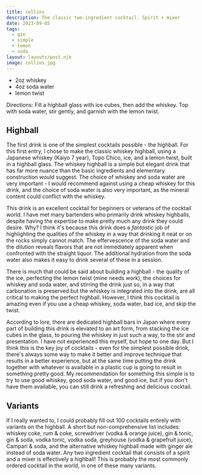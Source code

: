 ```yaml
---
title: collins
description: The classic two-ingredient cocktail. Spirit + mixer
date: 2021-09-05
tags:
  - gin
  - simple
  - lemon
  - soda
layout: layouts/post.njk
image: collins.jpg
---
```

 - 2oz whiskey
 - 4oz soda water
 - lemon twist

 Directions: Fill a highball glass with ice cubes, then add the whiskey. Top with soda water, stir gently, and garnish with the lemon twist.

## Highball

The first drink is one of the simplest cocktails possible - the highball. For this first entry, I chose to make the classic whiskey highball, using a Japanese whiskey (Kaiyo 7 year), Topo Chico, ice, and a lemon twist, built in a highball glass. The whiskey highball is a simple but elegant drink that has far more nuance than the basic ingredients and elementary construction would suggest. The choice of whiskey and soda water are very important - I would recommend against using a cheap whiskey for this drink, and the choice of soda water is also very important, as the mineral content could conflict with the whiskey.

This drink is an excellent cocktail for beginners or veterans of the cocktail world. I have met many bartenders who primarily drink whiskey highballs, despite having the expertise to make pretty much any drink they could desire. Why? I think it's because this drink does a *fantastic* job of highlighting the qualities of the whiskey in a way that drinking it neat or on the rocks simply cannot match. The effervescence of the soda water and the dilution reveals flavors that are not immediately apparent when confronted with the straight liquor. The additional hydration from the soda water also makes it easy to drink several of these in a session.

There is much that could be said about building a highball - the quality of the ice, perfecting the lemon twist (mine needs work), the choices for whiskey and soda water, and stirring the drink just so, in a way that carbonation is preserved but the whiskey is integrated into the drink, are all critical to making the perfect highball. However, I think this cocktail is amazing even if you use a cheap whiskey, soda water, bad ice, and skip the twist.

According to lore, there are dedicated highball bars in Japan where every part of building this drink is elevated to an art form, from stacking the ice cubes in the glass, to pouring the whiskey in just such a way, to the stir and presentation. I have not experienced this myself, but hope to one day. But I think this is the key joy of cocktails - even for the simplest possible drink, there's always some way to make it better and improve technique that results in a better experience, but at the same time putting the drink together with whatever is available in a plastic cup is going to result in something pretty good. My recommendation for something this simple is to try to use good whiskey, good soda water, and good ice, but if you don't have them available, you can still drink a refreshing and delicious cocktail.

## Variants

If I really wanted to, I could probably fill out 100 cocktails entirely with variants on the highball. A short but non-comprehensive list includes: whiskey coke, rum & coke, screwdriver (vodka & orange juice), gin & tonic, gin & soda, vodka tonic, vodka soda, greyhouse (vodka & grapefruit juice), Campari & soda, and the alternative whiskey highball made with ginger ale instead of soda water. Any two ingredient cocktail that consists of a spirit and a mixer is effectively a highball! This is probably the most commonly ordered cocktail in the world, in one of these many variants.
